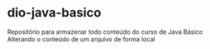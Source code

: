 # dio-java-basico
Repositório para armazenar todo conteúdo do curso de Java Básico
Alterando o conteúdo de um arquivo de forma local
